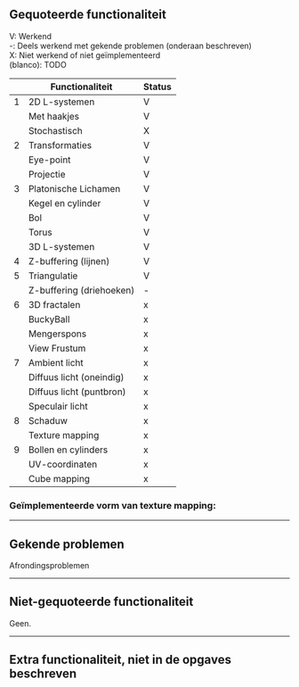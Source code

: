 ## Gequoteerde functionaliteit

V: Werkend  
-: Deels werkend met gekende problemen (onderaan beschreven)  
X: Niet werkend of niet geïmplementeerd  
(blanco): TODO  


|   | Functionaliteit      | Status |
|---|---------------------------|--------|
| 1 | 2D L-systemen             | V      |
|   | Met haakjes               | V      |
|   | Stochastisch              | X      |
| 2 | Transformaties            | V      |
|   | Eye-point                 | V      |
|   | Projectie                 | V      |
| 3 | Platonische Lichamen      | V      |
|   | Kegel en cylinder         | V      |
|   | Bol                       | V      |
|   | Torus                     | V      |
|   | 3D L-systemen             | V      |
| 4 | Z-buffering (lijnen)      | V      |
| 5 | Triangulatie              | V      |
|   | Z-buffering (driehoeken)  | -      |
| 6 | 3D fractalen              | x      |
|   | BuckyBall                 | x      |
|   | Mengerspons               | x      |
|   | View Frustum              | x      |
| 7 | Ambient licht             | x      |
|   | Diffuus licht (oneindig)  | x      |
|   | Diffuus licht (puntbron)  | x      |
|   | Speculair licht           | x      |
| 8 | Schaduw                   | x      |
|   | Texture mapping           | x      |
| 9 | Bollen en cylinders       | x      |
|   | UV-coordinaten            | x      |
|   | Cube mapping              | x      |

### Geïmplementeerde vorm van texture mapping: 

---
## Gekende problemen
Afrondingsproblemen

---
## Niet-gequoteerde functionaliteit
Geen.

---
## Extra functionaliteit, niet in de opgaves beschreven
